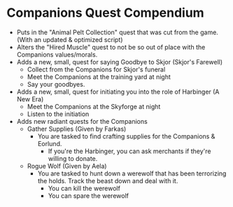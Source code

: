 # Companions Quest Compendium

- Puts in the "Animal Pelt Collection" quest that was cut from the game. (With an updated & optimized script)
- Alters the "Hired Muscle" quest to not be so out of place with the Companions values/morals.
- Adds a new, small, quest for saying Goodbye to Skjor (Skjor's Farewell)
	- Collect <gifts> from the Companions for Skjor's funeral
	- Meet the Companions at the training yard at night
	- Say your goodbyes.
- Adds a new, small, quest for initiating you into the role of Harbinger (A New Era)
	- Meet the Companions at the Skyforge at night
	- Listen to the initiation
- Adds new radiant quests for the Companions
	- Gather Supplies (Given by Farkas)
		- You are tasked to find crafting supplies for the Companions & Eorlund.
			- If you're the Harbinger, you can ask merchants if they're willing to donate.
	- Rogue Wolf (Given by Aela)
		- You are tasked to hunt down a werewolf that has been terrorizing the holds. Track the beast down and deal with it.
			- You can kill the werewolf
			- You can spare the werewolf
